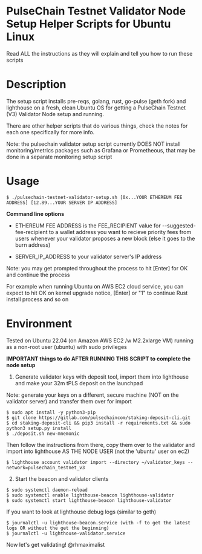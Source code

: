 # PulseChain Testnet Validator Node Setup Helper Scripts for Ubuntu Linux

Read ALL the instructions as they will explain and tell you how to run these scripts

# Description

The setup script installs pre-reqs, golang, rust, go-pulse (geth fork) and lighthouse on a fresh, clean Ubuntu OS for getting a PulseChain Testnet (V3) Validator Node setup and running.

There are other helper scripts that do various things, check the notes for each one specifically for more info.

Note: the pulsechain validator setup script currently DOES NOT install monitoring/metrics packages such as Grafana or Prometheous, that may be done in a separate monitoring setup script

# Usage

```
$ ./pulsechain-testnet-validator-setup.sh [0x...YOUR ETHEREUM FEE ADDRESS] [12.89...YOUR SERVER IP ADDRESS]
```

**Command line options**

- ETHEREUM FEE ADDRESS is the FEE_RECIPIENT value for --suggested-fee-recipient to a wallet address you want to recieve priority fees from users whenever your validator proposes a new block (else it goes to the burn address)

- SERVER_IP_ADDRESS to your validator server's IP address

Note: you may get prompted throughout the process to hit [Enter] for OK and continue the process

For example when running Ubuntu on AWS EC2 cloud service, you can expect to hit OK on kernel upgrade notice, [Enter] or "1" to continue Rust install process and so on

# Environment
Tested on Ubuntu 22.04 (on Amazon AWS EC2 /w M2.2xlarge VM) running as a non-root user (ubuntu) with sudo privileges


**IMPORTANT things to do AFTER RUNNING THIS SCRIPT to complete the node setup**

1) Generate validator keys with deposit tool, import them into lighthouse and make your 32m tPLS deposit on the launchpad

Note: generate your keys on a different, secure machine (NOT on the validator server) and transfer them over for import

```
$ sudo apt install -y python3-pip
$ git clone https://gitlab.com/pulsechaincom/staking-deposit-cli.git
$ cd staking-deposit-cli && pip3 install -r requirements.txt && sudo python3 setup.py install
$ ./deposit.sh new-mnemonic
```

Then follow the instructions from there, copy them over to the validator and import into lighthouse AS THE NODE USER (not the 'ubuntu' user on ec2)

```
$ lighthouse account validator import --directory ~/validator_keys --network=pulsechain_testnet_v3
```

2) Start the beacon and validator clients

```
$ sudo systemctl daemon-reload
$ sudo systemctl enable lighthouse-beacon lighthouse-validator
$ sudo systemctl start lighthouse-beacon lighthouse-validator
```

If you want to look at lighthouse debug logs (similar to geth)

```
$ journalctl -u lighthouse-beacon.service (with -f to get the latest logs OR without the get the beginning)
$ journalctl -u lighthouse-validator.service
```

Now let's get validating! @rhmaximalist
